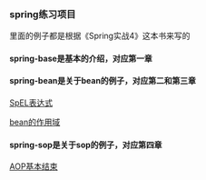 ### spring练习项目
里面的例子都是根据《Spring实战4》这本书来写的

#### spring-base是基本的介绍，对应第一章

#### spring-bean是关于bean的例子，对应第二和第三章

[SpEL表达式](spring-bean/src/main/java/com/github/spel/spel.md)

[bean的作用域](spring-bean/src/main/java/com/github/scope/Scope.md)

#### spring-sop是关于sop的例子，对应第四章

[AOP基本结束](spring-aop/aop.md)